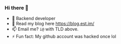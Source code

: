 ### Hi there 👋


- 🔭 Backend developer
- 💬 Read my blog here https://blog.est.im/
- 📫 Email me? `i@` with TLD above.
- ⚡ Fun fact: My github account was hacked once lol


